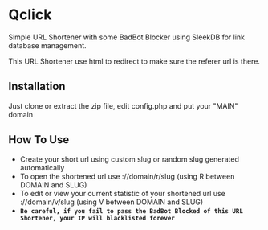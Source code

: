# Qclick
Simple URL Shortener with some BadBot Blocker using SleekDB for link database management.

This URL Shortener use html to redirect to make sure the referer url is there.

## Installation
Just clone or extract the zip file, edit config.php and put your "MAIN" domain

## How To Use
- Create your short url using custom slug or random slug generated automatically
- To open the shortened url use ://domain/r/slug (using R between DOMAIN and SLUG)
- To edit or view your current statistic of your shortened url use ://domain/v/slug (using V between DOMAIN and SLUG)
- **`Be careful, if you fail to pass the BadBot Blocked of this URL Shortener, your IP will blacklisted forever`**
